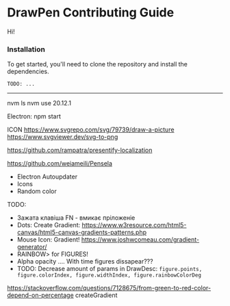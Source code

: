 # DrawPen Contributing Guide

Hi!

### Installation

To get started, you'll need to clone the repository and install the dependencies.

```shell
TODO: ...
```


---

nvm ls
nvm use 20.12.1

Electron:
npm start



ICON
https://www.svgrepo.com/svg/79739/draw-a-picture
https://www.svgviewer.dev/svg-to-png


https://github.com/rampatra/presentify-localization

https://github.com/weiameili/Pensela






- Electron Autoupdater
- Icons
- Random color

TODO:
- Зажата клавіша FN - вмикає пріложеніе
- Dots: Create Gradient: https://www.w3resource.com/html5-canvas/html5-canvas-gradients-patterns.php
- Mouse Icon: Gradient! https://www.joshwcomeau.com/gradient-generator/
- RAINBOW> for FIGURES!
- Alpha opacity .... With time figures dissapear???
- TODO: Decrease amount of params in DrawDesc: `figure.points, figure.colorIndex, figure.widthIndex, figure.rainbowColorDeg`





https://stackoverflow.com/questions/7128675/from-green-to-red-color-depend-on-percentage
createGradient
